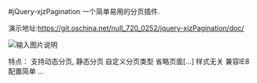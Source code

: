 #jQuery-xjzPagination 
一个简单易用的分页插件.

演示地址:https://git.oschina.net/null_720_0252/jquery-xjzPagination/doc/

![输入图片说明](https://git.oschina.net/null_720_0252/jquery-xjzPagination/doc/assets/img/img.png "在这里输入图片标题")


特点：
	支持动态分页, 静态分页
	自定义分页类型
	省略页面[...]
	样式无关
	兼容IE8
	配置简单
	...
